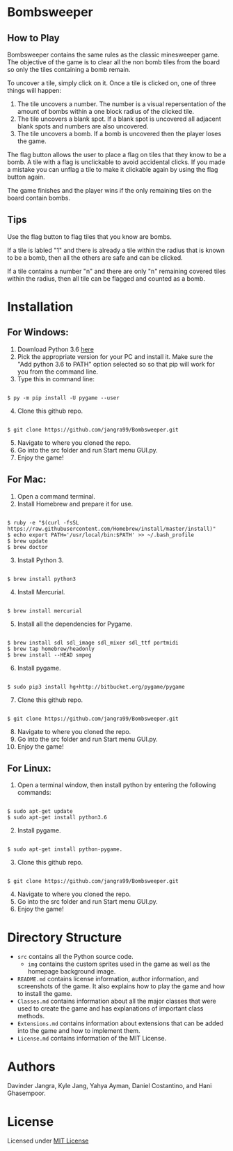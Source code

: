 # Bombsweeper

## How to Play 

Bombsweeper contains the same rules as the classic minesweeper game.  The objective of the game is to clear all the non bomb tiles from the board so only the tiles containing a bomb remain.

To uncover a tile, simply click on it.  Once a tile is clicked on, one of three things will happen: 
1. The tile uncovers a number.  The number is a visual repersentation of the amount of bombs within a one block radius of the clicked tile.
2. The tile uncovers a blank spot.  If a blank spot is uncovered all adjacent blank spots and numbers are also uncovered.
3. The tile uncovers a bomb.  If a bomb is uncovered then the player loses the game.

The flag button allows the user to place a flag on tiles that they know to be a bomb.  A tile with a flag is unclickable to avoid accidental clicks.  If you made a mistake you can unflag a tile to make it clickable again by using the flag button again.

The game finishes and the player wins if the only remaining tiles on the board contain bombs.

## Tips

Use the flag button to flag tiles that you know are bombs.

If a tile is labled "1" and there is already a tile within the radius that is known to be a bomb, then all the others are safe and can be clicked.

If a tile contains a number "n" and there are only "n" remaining covered tiles within the radius, then all tile can be flagged and counted as a bomb.

# Installation
## For Windows:
1. Download Python 3.6 [here](https://www.python.org/downloads/release/python-368/)
2. Pick the appropriate version for your PC and install it. Make sure the "Add python 3.6 to PATH" option selected so so that pip will work for you from the command line.
3. Type this in command line:
```

$ py -m pip install -U pygame --user

```
4. Clone this github repo.
```

$ git clone https://github.com/jangra99/Bombsweeper.git

```
5. Navigate to where you cloned the repo.
6. Go into the src folder and run Start menu GUI.py.
7. Enjoy the game!
## For Mac:
1. Open a command terminal.
2. Install Homebrew and prepare it for use.
```

$ ruby -e "$(curl -fsSL https://raw.githubusercontent.com/Homebrew/install/master/install)"
$ echo export PATH='/usr/local/bin:$PATH' >> ~/.bash_profile
$ brew update
$ brew doctor

```
3. Install Python 3.
```

$ brew install python3

```
4. Install Mercurial.
```

$ brew install mercurial

```
5. Install all the dependencies for Pygame.
```

$ brew install sdl sdl_image sdl_mixer sdl_ttf portmidi
$ brew tap homebrew/headonly
$ brew install --HEAD smpeg

```
6. Install pygame.
```

$ sudo pip3 install hg+http://bitbucket.org/pygame/pygame

```
7. Clone this github repo.
```

$ git clone https://github.com/jangra99/Bombsweeper.git

```
8. Navigate to where you cloned the repo.
9. Go into the src folder and run Start menu GUI.py.
10. Enjoy the game!
## For Linux:
1. Open a terminal window, then install python by entering the following commands:
```

$ sudo apt-get update
$ sudo apt-get install python3.6

```
2. Install pygame.
```

$ sudo apt-get install python-pygame.

```
3. Clone this github repo.
```

$ git clone https://github.com/jangra99/Bombsweeper.git

```
4. Navigate to where you cloned the repo.
5. Go into the src folder and run Start menu GUI.py.
6. Enjoy the game!
# Directory Structure
- `src` contains all the Python source code. 
    - `img` contains the custom sprites used in the game as well as the homepage background image.
- `README.md` contains license information, author information, and screenshots of the game. It also explains how to play the game and how to install the game.
- `Classes.md` contains information about all the major classes that were used to create the game and has explanations of important class methods.
- `Extensions.md` contains information about extensions that can be added into the game and how to implement them.
- `License.md` contains information of the MIT License.
# Authors
Davinder Jangra, Kyle Jang, Yahya Ayman, Daniel Costantino, and Hani Ghasempoor.

# License

Licensed under [MIT License](https://tasdikrahman.mit-license.org/)
